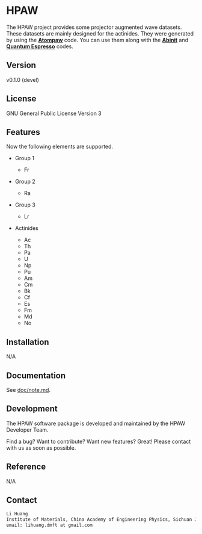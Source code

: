 # HPAW

The HPAW project provides some projector augmented wave datasets. These datasets are mainly designed for the actinides. They were generated by using the [**Atompaw**](http://users.wfu.edu/natalie/papers/pwpaw/man.html) code. You can use them along with the [**Abinit**](https://www.abinit.org) and [**Quantum Espresso**](http://www.quantum-espresso.org) codes.

## Version

v0.1.0 (devel)

## License

GNU General Public License Version 3

## Features

Now the following elements are supported.

* Group 1
    * Fr

* Group 2
    * Ra

* Group 3
    * Lr 

* Actinides
    * Ac
    * Th
    * Pa
    * U
    * Np
    * Pu
    * Am
    * Cm
    * Bk
    * Cf
    * Es
    * Fm
    * Md
    * No

## Installation

N/A

## Documentation

See [doc/note.md](doc/note.md).

## Development

The HPAW software package is developed and maintained by the HPAW Developer Team.

Find a bug? Want to contribute? Want new features? Great! Please contact with us as soon as possible.

## Reference

N/A

## Contact

```sh
Li Huang
Institute of Materials, China Academy of Engineering Physics, Sichuan Jiangyou, PRC
email: lihuang.dmft at gmail.com
```
